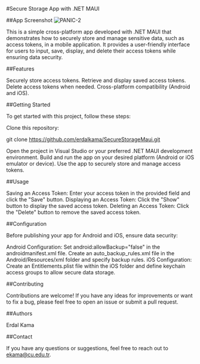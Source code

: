 #Secure Storage App with .NET MAUI

##App Screenshot
![PANIC-2](https://github.com/erdalkama/SecureStorageMaui/assets/34250103/c502d764-39e8-4f94-89bc-dfc66c0de625)

This is a simple cross-platform app developed with .NET MAUI that demonstrates how to securely store and manage sensitive data, such as access tokens, in a mobile application. It provides a user-friendly interface for users to input, save, display, and delete their access tokens while ensuring data security.

##Features

Securely store access tokens.
Retrieve and display saved access tokens.
Delete access tokens when needed.
Cross-platform compatibility (Android and iOS).

##Getting Started

To get started with this project, follow these steps:

Clone this repository:

git clone https://github.com/erdalkama/SecureStorageMaui.git

Open the project in Visual Studio or your preferred .NET MAUI development environment.
Build and run the app on your desired platform (Android or iOS emulator or device).
Use the app to securely store and manage access tokens.

##Usage

Saving an Access Token: Enter your access token in the provided field and click the "Save" button.
Displaying an Access Token: Click the "Show" button to display the saved access token.
Deleting an Access Token: Click the "Delete" button to remove the saved access token.

##Configuration

Before publishing your app for Android and iOS, ensure data security:

Android Configuration:
Set android:allowBackup="false" in the androidmanifest.xml file.
Create an auto_backup_rules.xml file in the Android/Resources/xml folder and specify backup rules.
iOS Configuration:
Create an Entitlements.plist file within the iOS folder and define keychain access groups to allow secure data storage.

##Contributing

Contributions are welcome! If you have any ideas for improvements or want to fix a bug, please feel free to open an issue or submit a pull request.

##Authors

Erdal Kama

##Contact

If you have any questions or suggestions, feel free to reach out to ekama@cu.edu.tr.
